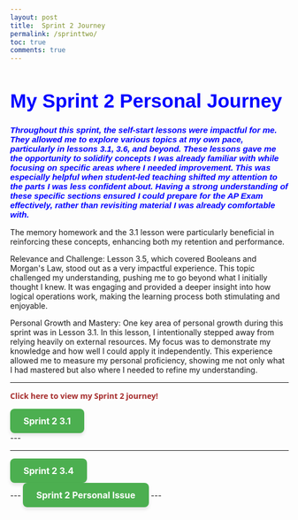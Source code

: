 ```yaml
---
layout: post
title:  Sprint 2 Journey
permalink: /sprinttwo/
toc: true
comments: true
---
```


<html>
<body>
<h1 style="font-size:300%; color: Blue; font: bold 35px Arial, sans-serif;">
My Sprint 2 Personal Journey </h1>

<p style="font-size:100%; color: Blue; font: italic bold 15px Arial, sans-serif;"> Throughout this sprint, the self-start lessons were impactful for me. They allowed me to explore various topics at my own pace, particularly in lessons 3.1, 3.6, and beyond. These lessons gave me the opportunity to solidify concepts I was already familiar with while focusing on specific areas where I needed improvement. This was especially helpful when student-led teaching shifted my attention to the parts I was less confident about. Having a strong understanding of these specific sections ensured I could prepare for the AP Exam effectively, rather than revisiting material I was already comfortable with.

The memory homework and the 3.1 lesson were particularly beneficial in reinforcing these concepts, enhancing both my retention and performance.

Relevance and Challenge: Lesson 3.5, which covered Booleans and Morgan's Law, stood out as a very impactful experience. This topic challenged my understanding, pushing me to go beyond what I initially thought I knew. It was engaging and provided a deeper insight into how logical operations work, making the learning process both stimulating and enjoyable.

Personal Growth and Mastery: One key area of personal growth during this sprint was in Lesson 3.1. In this lesson, I intentionally stepped away from relying heavily on external resources. My focus was to demonstrate my knowledge and how well I could apply it independently. This experience allowed me to measure my personal proficiency, showing me not only what I had mastered but also where I needed to refine my understanding.</p>



</body>
</html>

---
<p style=" color: Brown; font: bold 14px Open Sans;"> Click here to view my Sprint 2 journey! </p>

<!-- second information -->
<div>
    <!-- notice how tags can be put INSIDE eachother -->
      <a href="https://nighthawkcoders.github.io/portfolio_2025/csp/big-idea/p3/3-1-0" class="button-link">Sprint 2 3.1</a>

<style>
.button-link {
    display: inline-block;
    padding: 12px 24px;
    font-size: 16px;
    font-weight: bold;
    text-align: center;
    text-decoration: none;
    color: #fff;
    background-color: #4CAF50;
    border: none;
    border-radius: 8px;
    box-shadow: 0px 4px 6px rgba(0, 0, 0, 0.1);
    transition: background-color 0.3s ease, box-shadow 0.3s ease;
}

.button-link:hover {
    background-color: #45a049;
    box-shadow: 0px 6px 8px rgba(0, 0, 0, 0.2);
}

.button-link:active {
    background-color: #3e8e41;
    box-shadow: 0px 2px 4px rgba(0, 0, 0, 0.1);
    transform: translateY(2px);

}

</style>
     
</div>
---

---
<!-- second information -->
<div>
    <!-- notice how tags can be put INSIDE eachother -->
      <a href="https://nighthawkcoders.github.io/portfolio_2025/csp/big-idea/p3/3-4-0" class="button-link">Sprint 2 3.4</a>

<style>
.button-link {
    display: inline-block;
    padding: 12px 24px;
    font-size: 16px;
    font-weight: bold;
    text-align: center;
    text-decoration: none;
    color: #fff;
    background-color: #4CAF50;
    border: none;
    border-radius: 8px;
    box-shadow: 0px 4px 6px rgba(0, 0, 0, 0.1);
    transition: background-color 0.3s ease, box-shadow 0.3s ease;
}

.button-link:hover {
    background-color: #45a049;
    box-shadow: 0px 6px 8px rgba(0, 0, 0, 0.2);
}

.button-link:active {
    background-color: #3e8e41;
    box-shadow: 0px 2px 4px rgba(0, 0, 0, 0.1);
    transform: translateY(2px);

}

</style>
     
</div>
---
<a href="https://github.com/Av1922798/Ahaan_2025/issues/16" class="button-link">Sprint 2 Personal Issue</a>
---


